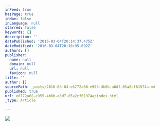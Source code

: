 ```yaml
---
inFeed: true
hasPage: true
inNav: false
inLanguage: null
starred: false
keywords: []
description: ''
datePublished: '2016-03-04T20:14:37.475Z'
dateModified: '2016-03-04T20:10:05.692Z'
authors: []
publisher:
  name: null
  domain: null
  url: null
  favicon: null
title: ''
author: []
sourcePath: _posts/2016-03-04-e6772a68-e955-4b6b-a6d7-05a2cf61974a.md
published: true
url: e6772a68-e955-4b6b-a6d7-05a2cf61974a/index.html
_type: Article

---
```

![](https://the-grid-user-content.s3-us-west-2.amazonaws.com/ef4807c6-2f4c-45c5-9dd8-2aaf0727336b.jpg)